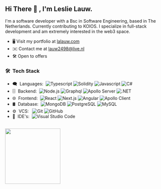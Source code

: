 <h2> Hi There 👋 , I'm Leslie Lauw.</h2>

I'm a software developer with a Bsc in Software Engineering, based in The Netherlands. Currently contributing to KOIOS. I specialize in full-stack development and am extremely interested in the web3 space. 

- 🖥️ Visit my portfolio at <a href="https://lalauw.com">lalauw.com</a>
- ✉️ Contact me at [lauw2498@live.nl](mailto:lauw2498@live.nl)
- 🛠 Open to offers

<h3> 🛠 &nbsp;Tech Stack</h3>

- 🗨 &nbsp;Languages:&nbsp;
  ![Typescript](https://img.shields.io/badge/-Typescript-0A1A2F?style=flat&logo=typescript)
  ![Solidity](https://img.shields.io/badge/-Solidity-0A1A2F?style=flat&logo=solidity)
  ![Javascript](https://img.shields.io/badge/-Javascript-0A1A2F?style=flat&logo=javascript)
  ![C#](https://img.shields.io/badge/-CSharp-0A1A2F?style=flat&logo=csharp)
- 🗄 &nbsp;Backend:&nbsp;
  ![Node.js](https://img.shields.io/badge/-Node.js-0A1A2F?style=flat&logo=node.js)
  ![Graphql](https://img.shields.io/badge/-Graphql-0A1A2F?&logo=graphql)
  ![Apollo Server](https://img.shields.io/badge/-Apollo%20Server-0A1A2F?style=flat&logo=apollographql)
  ![.NET](https://img.shields.io/badge/-.NET-0A1A2F?style=flat&logo=dotnet)
- 🌐 &nbsp;Frontend:&nbsp;
  ![React](https://img.shields.io/badge/-React-0A1A2F?style=flat&logo=react)
  ![Next.js](https://img.shields.io/badge/-Next.js-0A1A2F?style=flat&logo=next.js)
  ![Angular](https://img.shields.io/badge/-Angular-0A1A2F?style=flat&logo=angular)
  ![Apollo Client](https://img.shields.io/badge/-Apollo%20Client-0A1A2F?style=flat&logo=apollographql)
- 🛢 &nbsp;Database:&nbsp;
  ![MongoDB](https://img.shields.io/badge/-MongoDB-0A1A2F?style=flat&logo=mongodb)
  ![PostgreSQL](https://img.shields.io/badge/-PostgreSQL-0A1A2F?style=flat&logo=PostgreSQL)
  ![MySQL](https://img.shields.io/badge/-MySQL-0A1A2F?style=flat&logo=mysql&logoColor=00d8fd)
- ⚙️ &nbsp;VCS: &nbsp;
  ![Git](https://img.shields.io/badge/-Git-0A1A2F?style=flat&logo=git)
  ![GitHub](https://img.shields.io/badge/-GitHub-0A1A2F?style=flat&logo=github)
- 🔧 &nbsp;IDE's:&nbsp;
  ![Visual Studio Code](https://img.shields.io/badge/-Visual%20Studio%20Code-0A1A2F?style=flat&logo=visual-studio-code&logoColor=007ACC)

<br/>

<a href="https://github.com/lalauw">
    <img align="left" height="180em" src="https://github-readme-stats.vercel.app/api?username=lalauw&theme=radical&show_icons=true" />
</a>

